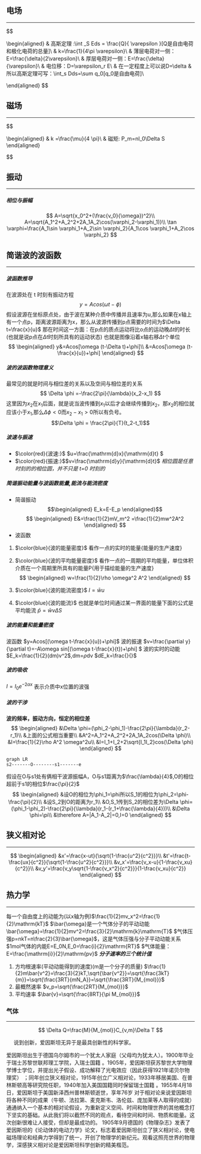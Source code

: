 ## 电场
_________
$$

\begin{aligned}
& 高斯定理 :\int _S Eds = \frac{Q}{ \varepsilon }[Q是自由电荷和极化电荷的总量]\\
& k=\frac{1}{4\pi \varepsilon}\\
& 薄层电荷对一侧：E=\frac{\delta}{2\varepsilon}\\
& 厚层电荷对一侧：E=\frac{\delta}{\varepsilon}\\
& 电位移：D=\varepsilon_r E\\
& 在一定程度上可以说D=\delta
& 所以高斯定理可写：\int_s Dds=\sum q_0[q_0是自由电荷]\\


\end{aligned}
$$

## 磁场
________

$$

\begin{aligned}
& k =\frac{\mu}{4 \pi}\\
& 磁矩: P_m=nI_0\Delta S
\end{aligned}

$$
## 振动
______
##### 相位与振幅
$$
A=\sqrt{x_0^2+(\frac{v_0}{\omega})^2}\\
A=\sqrt{A_1^2+A_2^2+2A_1A_2\cos(\varphi_2-\varphi_1)}\\
\tan \varphi=\frac{A_1\sin \varphi_1+A_2\sin \varphi_2}{A_1\cos \varphi_1+A_2\cos \varphi_2}
$$
## 简谐波的波函数
----
##### 波函数推导
在波源处在 t 时刻有振动方程
$$
y=Acos(\omega t-\phi)
$$
假设波源在坐标原点处，由于波在某种介质中传播并且速率为u,那么如果在x轴上有一个点p，距离波源距离为x，那么从波源传播到p点需要的时间为$\Delta t=\frac{x}{u}$
那在时间这一方面：在p点的质点运动将比o点的运动晚$\Delta t$的时长 (也就是说p点在$\Delta t$时刻所具有的运动状态)
也就是图像沿着x轴右移$\Delta t$个单位
$$
\begin{aligned}
   y&=Acos[\omega (t-\Delta t)+\phi]\\
   &=Acos[\omega (t-\frac{x}{u})+\phi]
\end{aligned}
$$
##### 波的波函数物理意义
最常见的就是时间与相位差的关系以及空间与相位差的关系
$$
\Delta \phi =-\frac{2\pi}{\lambda}(x_2-x_1)
$$
这里因为$x_2$在$x_1$后面，就是说当波传播到$x_1$以后才会继续传播到$x_2$，那$x_2$的相位就应该小于$x_1$,那么$\Delta \phi \lt 0$而$x_2-x_1\gt 0$所以有负号。
$$\Delta \phi = \frac{2\pi}{T}(t_2-t_1)$$
[^_^]:这是注释耶
[>_>]:我去
[<_>]:好可爱的注释
[>_<]:我最可爱
##### 波速与振速
- $\color{red}{波速:}$
  $u=\frac{\mathrm{d}x}{\mathrm{d}t}
$
- $\color{red}{振速:}$$v=\frac{\mathrm{d}y}{\mathrm{d}t}$
*相位圆是任意时刻的的相位圆，并不只是 t=0 时刻的*
##### 简谐振动能量与波函数能量,能流与能流密度
- 简谐振动
$$\begin{aligned}
    E_k=E-E_p
\end{aligned}$$ 
$$
\begin{aligned}
E&=\frac{1}{2}mV_m^2
=\frac{1}{2}mw^2A^2
\end{aligned}
$$
- 波函数
1. $\color{blue}{波的能量密度}$
   看作一点的实时的能量{能量的生产速度}
2.   $\color{blue}{波的平均能量密度}$
   看作一点的一周期的平均能量，单位体积介质在一个周期里所具有的能量P{用于描绘能量的生产速度}
  $$
  \begin{aligned}
      w=\frac{1}{2}\rho \omega^2 A^2
  \end{aligned}
  $$

3. $\color{blue}{波的能流密度}$
   $I=\bar{w}u$
4. $\color{blue}{波的能流}$
   也就是单位时间通过某一界面的能量下面的公式是平均能流
   $\bar{p}=\bar{w}v\Delta S$
##### 波的能量和能量密度
波函数
$y=Acos[(\omega t-\frac{x}{u})+\phi]$
波的振速
$v=\frac{\partial y}{\partial t}=-A\omega sin[(\omega t-\frac{x}{t})+\phi]  $
波的实时的动能
$E_k=\frac{1}{2}(dm)v^2$,dm=$\rho$dv
$dE_k=\frac{}{}$
##### 波的吸收
$I=I_0e^{-2\alpha x}$
表示介质中x位置的波强
##### 波的干涉
**波的频率，振动方向，恒定的相位差**
$$
\begin{aligned}
   &\Delta \phi=(\phi_2-\phi_1)-\frac{2\pi}{\lambda}(r_2-r_1)\\
   &上面的公式相当重要\\
   &A^2=A_1^2+A_2^2+2A_1A_2cos(\Delta \phi)\\
   &I=\frac{1}{2}\rho A^2 \omega^2u\\
   &I=I_1+I_2+2\sqrt{I_1I_2}cos(\Delta \phi)
\end{aligned}
$$
```mermaid
graph LR
s2-------O--------s1-------e
```
假设在O与s1处有俩相干波源振幅A，O与s1距离为$\frac{\lambda}{4}$,O的相位超前于s1的相位$\frac{\pi}{2}$
$$
\begin{aligned}
   &设O的相位为\phi_1=\phi所以S_1的相位为\phi_2=\phi-\frac{\pi}{2}\\
   &设S_2到O的距离为r_1\\
   &O,S_1传到S_2的相位差为\Delta \phi=(\phi_1-\phi_2)-\frac{2\pi}{\lambda}(r_1-(r_1+\frac{\lambda}{4}))\\
   &\Delta \phi=\pi\\
   &\therefore A=|A_1-A_2|=0,I=0
\end{aligned}
$$

## 狭义相对论
-----------
$$
\begin{aligned}
&x'=\frac{x-ut}{\sqrt{1-\frac{u^2}{c^2}}}\\
&t'=\frac{t-\frac{ux}{c^2}}{\sqrt{1-\frac{u^2}{c^2}}}\\
&v_x'=\frac{v_x-u}{1-\frac{v_xu}{c^2}}\\
&v_y'=\frac{v_y\sqrt{1-\frac{v_x^2}{c^2}}}{1-\frac{v_xu}{c^2}}
\end{aligned}
$$

## 热力学
-------
每一个自由度上的动能为(以x轴为例)$\frac{1}{2}mv_x^2=\frac{1}{2}\mathrm{kT}$
$\bar{\omega}是一个气体分子的平动动能\bar{\omega}=\frac{1}{2}mv^2=\frac{3}{2}\mathrm{k}\mathrm{T}$
$气体压强p=nkT=n\frac{2}{3}\bar{\omega}$，这是气体压强与分子平动动能关系
$1mol气体的内能E=E_0N,E_0=\frac{i}{2}\mathrm{RT}$
$气体能量：E=\frac{\mathrm{i}}{2}\mathrm{pv}$
***分子速率的三个统计值***
1. 方均根速率(平动动能得到的速度)(m是一个分子的质量)
$\frac{1}{2}m\bar{v^2}=\frac{3}{2}kT,\sqrt{\bar{v^2}}=\sqrt{\frac{3kT}{m}}=\sqrt{\frac{3RT}{mN_A}}=\sqrt{\frac{3RT}{M_{mol}}}$
2. 最概然速率
$v_p=\sqrt{\frac{2RT}{M_{mol}}}$
3. 平均速率
$\bar{v}=\sqrt{\frac{8RT}{\pi M_{mol}}}$

### 气体
________________
$$
\Delta Q=\frac{M}{M_{mol}}C_{v,m}\Delta T
$$


&nbsp;&nbsp;&nbsp;&nbsp; 说到创新，爱因斯坦无异于是最具创新性的科学家。

爱因斯坦出生于德国乌尔姆市的一个犹太人家庭（父母均为犹太人）。1900年毕业于瑞士苏黎世联邦理工学院，入瑞士国籍   。1905年，爱因斯坦获苏黎世大学物理学博士学位，并提出光子假设、成功解释了光电效应（因此获得1921年诺贝尔物理奖）  ；同年创立狭义相对论，1915年创立广义相对论，1933年移居美国、在普林斯顿高等研究院任职，1940年加入美国国籍同时保留瑞士国籍   。1955年4月18日，爱因斯坦于美国新泽西州普林斯顿逝世，享年76岁
对于相对论来说爱因斯坦将各种不同的成果（牛顿、法拉第、麦克斯韦、洛伦兹、庞加莱等人取得的成就）通通纳入一个基本的相对论假设，为重新定义空间、时间和物理世界的其他概念打下坚实的基础。从此我们将以截然不同的观点，看待空间和时间、物质和能量。这次创新很难让人接受，但却是最成功的。
1905年9月德国的《物理杂志》发表了爱因斯坦的《论动体的电动力学》论文，标志着爱因斯坦创立了狭义相对论，使电磁场理论和经典力学得到了统一，开创了物理学的新纪元。观看这照亮世界的物理学，深感狭义相对论是爱因斯坦科学创新的精美楷范。
